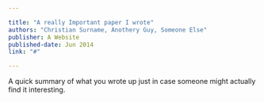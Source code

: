 ```yaml
---

title: "A really Important paper I wrote"
authors: "Christian Surname, Anothery Guy, Someone Else"
publisher: A Website
published-date: Jun 2014
link: "#"

---
```


A quick summary of what you wrote up just in case someone might actually find it interesting. 